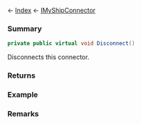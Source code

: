 ← [Index](Api-Index) ← [IMyShipConnector](Sandbox.ModAPI.Ingame.IMyShipConnector)

### Summary

```csharp
private public virtual void Disconnect()
```

Disconnects this connector.

### Returns

### Example

### Remarks

